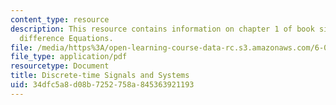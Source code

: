 ```yaml
---
content_type: resource
description: This resource contains information on chapter 1 of book signals and systems;
  difference Equations.
file: /media/https%3A/open-learning-course-data-rc.s3.amazonaws.com/6-003-signals-and-systems-fall-2011/34dfc5a8d08b7252758a845363921193_MIT6_003F11_chap1.pdf
file_type: application/pdf
resourcetype: Document
title: Discrete-time Signals and Systems
uid: 34dfc5a8-d08b-7252-758a-845363921193
---
```

